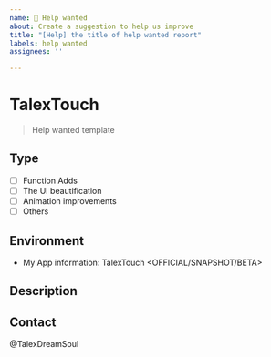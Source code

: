 ```yaml
---
name: 🥺 Help wanted
about: Create a suggestion to help us improve
title: "[Help] the title of help wanted report"
labels: help wanted
assignees: ''

---
```


# TalexTouch

> Help wanted template

## Type

<!-- Select which type best matches your bug -->

- [ ] Function Adds
- [ ] The UI beautification
- [ ] Animation improvements
- [ ] Others

## Environment

<!-- Please provide your information! -->

- My App information: TalexTouch <version> <OFFICIAL/SNAPSHOT/BETA>

## Description

<!-- Please insert your description here and provide especially info about the "what" this issue is about -->

## Contact

<!-- We use this to ensure our engineers can receive it, and assist you in finding more developers to see this as soon as possible! -->

@TalexDreamSoul

<!-- However, we only have one developer so far! -->